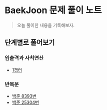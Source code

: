 # BaekJoon 문제 풀이 노트

> 오늘 풀이한 내용을 기록해보자.

## 단계별로 풀어보기

### 입출력과 사칙연산

- [1챕터]()

### 반복문

- [백준 8393번](https://github.com/luenarstery04/TIL/blob/main/BaekJoon/3%EB%8B%A8%EA%B3%84_%EB%B0%98%EB%B3%B5%EB%AC%B8/BJ_8393.md)
- [백준 25304번](https://github.com/luenarstery04/TIL/blob/main/BaekJoon/3%EB%8B%A8%EA%B3%84_%EB%B0%98%EB%B3%B5%EB%AC%B8/BJ_25304.md)
